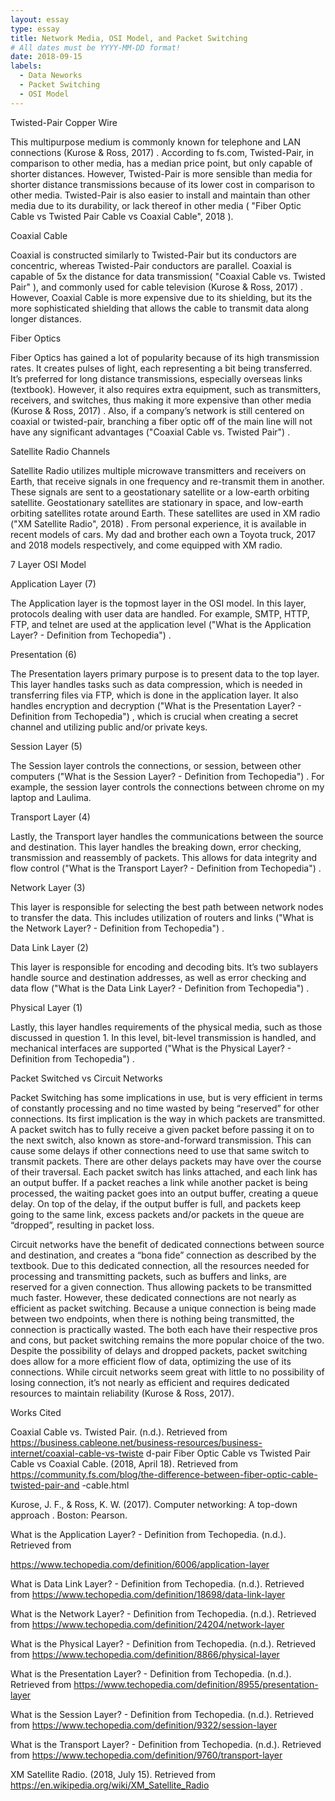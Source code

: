 ```yaml
---
layout: essay
type: essay
title: Network Media, OSI Model, and Packet Switching
# All dates must be YYYY-MM-DD format!
date: 2018-09-15
labels:
  - Data Neworks
  - Packet Switching
  - OSI Model
---
```


Twisted-Pair Copper Wire

This multipurpose medium is commonly known for telephone and LAN connections
(Kurose & Ross, 2017) . According to fs.com, Twisted-Pair, in comparison to other media, has a median price point, but only capable of shorter distances. However, Twisted-Pair is more sensible than media for shorter distance transmissions because of its lower cost in comparison to other media. Twisted-Pair is also easier to install and maintain than other media due to its durability, or lack thereof in other media ( "Fiber Optic Cable vs Twisted Pair Cable vs Coaxial Cable", 2018 ).

Coaxial Cable

Coaxial is constructed similarly to Twisted-Pair but its conductors are concentric, whereas Twisted-Pair conductors are parallel. Coaxial is capable of 5x the distance for data transmission( "Coaxial Cable vs. Twisted Pair" ), and commonly used for cable television  (Kurose & Ross, 2017) . However, Coaxial Cable is more expensive due to its shielding, but its the more sophisticated shielding that allows the cable to transmit data along longer distances.

Fiber Optics

Fiber Optics has gained a lot of popularity because of its high transmission rates. It creates pulses of light, each representing a bit being transferred. It’s preferred for long distance transmissions, especially overseas links (textbook). However, it also requires extra equipment, such as transmitters, receivers, and switches, thus making it more expensive than other media (Kurose & Ross, 2017) . Also, if a company’s network is still centered on coaxial or twisted-pair, branching a fiber optic off of the main line will not have any significant advantages  ("Coaxial Cable vs. Twisted Pair") .

Satellite Radio Channels

Satellite Radio utilizes multiple microwave transmitters and receivers on Earth, that receive signals in one frequency and re-transmit them in another. These signals are sent to a geostationary satellite or a low-earth orbiting satellite. Geostationary satellites are stationary in space, and low-earth orbiting satellites rotate around Earth. These satellites are used in XM radio ("XM Satellite Radio", 2018) . From personal experience, it is available in recent models of cars. My dad and brother each own a Toyota truck, 2017 and 2018 models respectively, and come equipped with XM radio.

7 Layer OSI Model

Application Layer (7)

The Application layer is the topmost layer in the OSI model. In this layer, protocols
dealing with user data are handled. For example, SMTP, HTTP, FTP, and telnet are used at the application level ("What is the Application Layer? - Definition from Techopedia") .
 
 Presentation (6)
 
The Presentation layers primary purpose is to present data to the top layer. This layer
handles tasks such as data compression, which is needed in transferring files via FTP, which is done in the application layer. It also handles encryption and decryption ("What is the Presentation Layer? - Definition from Techopedia") , which is crucial when creating a secret channel and utilizing public and/or private keys.

Session Layer (5)

The Session layer controls the connections, or session, between other computers  ("What
is the Session Layer? - Definition from Techopedia") . For example, the session layer controls the connections between chrome on my laptop and Laulima.

Transport Layer (4)

Lastly, the Transport layer handles the communications between the source and
destination. This layer handles the breaking down, error checking, transmission and reassembly of packets. This allows for data integrity and flow control  ("What is the Transport Layer? - Definition from Techopedia") .

Network Layer (3)

This layer is responsible for selecting the best path between network nodes to transfer the data. This includes utilization of routers and links  ("What is the Network Layer? - Definition from Techopedia") .

Data Link Layer (2)

This layer is responsible for encoding and decoding bits. It’s two sublayers handle source and destination addresses, as well as error checking and data flow  ("What is the Data Link Layer? - Definition from Techopedia") .

Physical Layer (1)

Lastly, this layer handles requirements of the physical media, such as those discussed in question 1. In this level, bit-level transmission is handled, and mechanical interfaces are supported  ("What is the Physical Layer? - Definition from Techopedia") .

Packet Switched vs Circuit Networks

Packet Switching has some implications in use, but is very efficient in terms of constantly
processing and no time wasted by being “reserved” for other connections. Its first implication is the way in which packets are transmitted. A packet switch has to fully receive a given packet before passing it on to the next switch, also known as store-and-forward transmission. This can cause some delays if other connections need to use that same switch to transmit packets.
There are other delays packets may have over the course of their traversal. Each packet switch has links attached, and each link has an output buffer. If a packet reaches a link while another packet is being processed, the waiting packet goes into an output buffer, creating a queue delay. On top of the delay, if the output buffer is full, and packets keep going to the same link, excess packets and/or packets in the queue are “dropped”, resulting in packet loss.
 
 Circuit networks have the benefit of dedicated connections between source and destination, and creates a “bona fide” connection as described by the textbook. Due to this dedicated connection, all the resources needed for processing and transmitting packets, such as buffers and links, are reserved for a given connection. Thus allowing packets to be transmitted much faster.
However, these dedicated connections are not nearly as efficient as packet switching. Because a unique connection is being made between two endpoints, when there is nothing being transmitted, the connection is practically wasted.
The both each have their respective pros and cons, but packet switching remains the more popular choice of the two. Despite the possibility of delays and dropped packets, packet switching does allow for a more efficient flow of data, optimizing the use of its connections. While circuit networks seem great with little to no possibility of losing connection, it’s not nearly as efficient and requires dedicated resources to maintain reliability  (Kurose & Ross, 2017).

Works Cited

Coaxial Cable vs. Twisted Pair. (n.d.). Retrieved from https://business.cableone.net/business-resources/business-internet/coaxial-cable-vs-twiste d-pair
Fiber Optic Cable vs Twisted Pair Cable vs Coaxial Cable. (2018, April 18). Retrieved from
https://community.fs.com/blog/the-difference-between-fiber-optic-cable-twisted-pair-and
-cable.html

Kurose, J. F., & Ross, K. W. (2017).  Computer networking: A top-down approach . Boston: Pearson.

What is the Application Layer? - Definition from Techopedia. (n.d.). Retrieved from

https://www.techopedia.com/definition/6006/application-layer

What is Data Link Layer? - Definition from Techopedia. (n.d.). Retrieved from https://www.techopedia.com/definition/18698/data-link-layer

What is the Network Layer? - Definition from Techopedia. (n.d.). Retrieved from https://www.techopedia.com/definition/24204/network-layer

What is the Physical Layer? - Definition from Techopedia. (n.d.). Retrieved from https://www.techopedia.com/definition/8866/physical-layer

What is the Presentation Layer? - Definition from Techopedia. (n.d.). Retrieved from https://www.techopedia.com/definition/8955/presentation-layer

What is the Session Layer? - Definition from Techopedia. (n.d.). Retrieved from https://www.techopedia.com/definition/9322/session-layer

What is the Transport Layer? - Definition from Techopedia. (n.d.). Retrieved from https://www.techopedia.com/definition/9760/transport-layer

XM Satellite Radio. (2018, July 15). Retrieved from https://en.wikipedia.org/wiki/XM_Satellite_Radio
